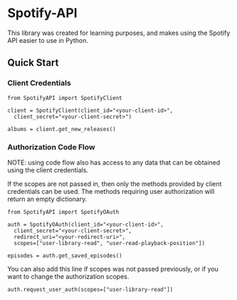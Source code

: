 # Spotify-API
This library was created for learning purposes, and makes using the Spotify API easier to use in Python.

## Quick Start
### Client Credentials
```
from SpotifyAPI import SpotifyClient

client = SpotifyClient(client_id="<your-client-id>", 
  client_secret="<your-client-secret>")
  
albums = client.get_new_releases()
```

### Authorization Code Flow
NOTE: using code flow also has access to any data that can be obtained using the client credentials.

If the scopes are not passed in, then only the methods provided by client credentials can be used. The methods requiring user authorization will return an empty dictionary.
```
from SpotifyAPI import SpotifyOAuth

auth = SpotifyOAuth(client_id="<your-client-id>", 
  client_secret="<your-client-secret>",
  redirect_uri="<your-redirect-uri>",
  scopes=["user-library-read", "user-read-playback-position"])

episodes = auth.get_saved_episodes()
```

You can also add this line if scopes was not passed previously, or if you want to change the authorization scopes.
```
auth.request_user_auth(scopes=["user-library-read"])
```
